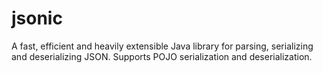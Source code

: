 # jsonic
A fast, efficient and heavily extensible Java library for parsing, serializing and deserializing JSON. Supports POJO serialization and deserialization.
